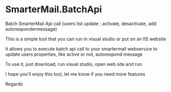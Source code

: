 # SmarterMail.BatchApi
Batch SmarterMail Api call (users list update : activate, desactivate, add autorespondermessage)

This is a simple tool that you can run in visual studio or put on an IIS website

It allows you to execute batch api call to your smartermail webservice to update users properties, like active or not, autorespond message

To use it, just download, run visual studio, open web site and run

I hope you'll enjoy this tool, let me know if you need more features

Regards
